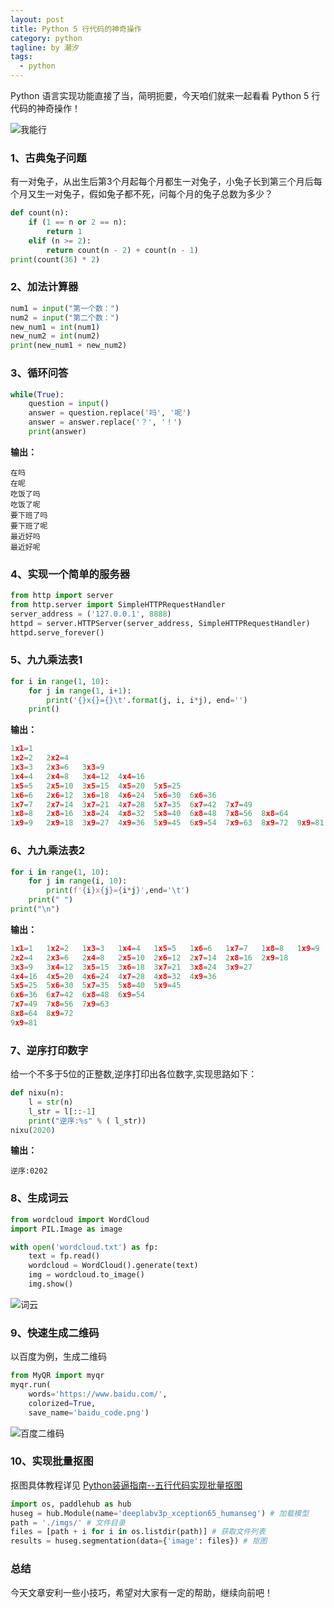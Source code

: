 ```yaml
---
layout: post
title: Python 5 行代码的神奇操作
category: python
tagline: by 潮汐
tags: 
  - python
---
```

Python  语言实现功能直接了当，简明扼要，今天咱们就来一起看看 Python 5 行代码的神奇操作！

<!--more-->

![我能行](https://imgkr.cn-bj.ufileos.com/d4fc767f-f709-4aff-b324-e0d39f26ac52.jpg)

### 1、古典兔子问题

有一对兔子，从出生后第3个月起每个月都生一对兔子，小兔子长到第三个月后每个月又生一对兔子，假如兔子都不死，问每个月的兔子总数为多少？

```python
def count(n):
    if (1 == n or 2 == n):
        return 1
    elif (n >= 2):
        return count(n - 2) + count(n - 1)
print(count(36) * 2)

```

### 2、加法计算器

 ```python
num1 = input("第一个数：")
num2 = input("第二个数：")
new_num1 = int(num1)
new_num2 = int(num2)
print(new_num1 + new_num2)
 ```

### 3、循环问答

```python
while(True):
    question = input()
    answer = question.replace('吗', '呢')
    answer = answer.replace('？', '！')
    print(answer)
```

**输出：**
```
在吗
在呢
吃饭了吗
吃饭了呢
要下班了吗
要下班了呢
最近好吗
最近好呢
```

### 4、实现一个简单的服务器

```python
from http import server
from http.server import SimpleHTTPRequestHandler
server_address = ('127.0.0.1', 8888)
httpd = server.HTTPServer(server_address, SimpleHTTPRequestHandler)
httpd.serve_forever()
```

### 5、九九乘法表1

```python
for i in range(1, 10):
    for j in range(1, i+1):
        print('{}x{}={}\t'.format(j, i, i*j), end='')
    print()
```
**输出：**

```python
1x1=1	
1x2=2	2x2=4	
1x3=3	2x3=6	3x3=9	
1x4=4	2x4=8	3x4=12	4x4=16	
1x5=5	2x5=10	3x5=15	4x5=20	5x5=25	
1x6=6	2x6=12	3x6=18	4x6=24	5x6=30	6x6=36	
1x7=7	2x7=14	3x7=21	4x7=28	5x7=35	6x7=42	7x7=49	
1x8=8	2x8=16	3x8=24	4x8=32	5x8=40	6x8=48	7x8=56	8x8=64	
1x9=9	2x9=18	3x9=27	4x9=36	5x9=45	6x9=54	7x9=63	8x9=72	9x9=81	
```

### 6、九九乘法表2

```python
for i in range(1, 10):
    for j in range(i, 10):
        print(f'{i}x{j}={i*j}',end='\t')
    print(" ")
print("\n")
```

**输出：**

```python
1x1=1	1x2=2	1x3=3	1x4=4	1x5=5	1x6=6	1x7=7	1x8=8	1x9=9	 
2x2=4	2x3=6	2x4=8	2x5=10	2x6=12	2x7=14	2x8=16	2x9=18	 
3x3=9	3x4=12	3x5=15	3x6=18	3x7=21	3x8=24	3x9=27	 
4x4=16	4x5=20	4x6=24	4x7=28	4x8=32	4x9=36	 
5x5=25	5x6=30	5x7=35	5x8=40	5x9=45	 
6x6=36	6x7=42	6x8=48	6x9=54	 
7x7=49	7x8=56	7x9=63	 
8x8=64	8x9=72	 
9x9=81	 
```
### 7、逆序打印数字

给一个不多于5位的正整数,逆序打印出各位数字,实现思路如下：
```python
def nixu(n):
    l = str(n)
    l_str = l[::-1]
    print("逆序:%s" % ( l_str))
nixu(2020)
```
**输出：**

```
逆序:0202
```

### 8、生成词云

```python
from wordcloud import WordCloud
import PIL.Image as image
```
```python
with open('wordcloud.txt') as fp:
    text = fp.read()
    wordcloud = WordCloud().generate(text)
    img = wordcloud.to_image()
    img.show()
```
![词云](https://imgkr.cn-bj.ufileos.com/53d10ced-1b02-4b71-a205-bf93d6357e0a.png)

### 9、快速生成二维码

以百度为例，生成二维码
```python
from MyQR import myqr
myqr.run(
    words='https://www.baidu.com/',
    colorized=True,
    save_name='baidu_code.png')
```
![百度二维码](https://imgkr.cn-bj.ufileos.com/46e1b653-0539-4007-9f89-03129b1b777e.png)

### 10、实现批量抠图

抠图具体教程详见 [Python装逼指南--五行代码实现批量抠图](https://mp.weixin.qq.com/s/xj_JDqC8T3YoHqgBXPqoOA)
```python
import os, paddlehub as hub
huseg = hub.Module(name='deeplabv3p_xception65_humanseg') # 加载模型
path = './imgs/' # 文件目录
files = [path + i for i in os.listdir(path)] # 获取文件列表
results = huseg.segmentation(data={'image': files}) # 抠图
```

### 总结

今天文章安利一些小技巧，希望对大家有一定的帮助，继续向前吧！
